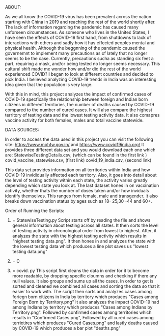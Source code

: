 ABOUT: 


As we all know the COVID-19 virus has been prevalent across the nation starting with China in 2019 and reaching the rest of the world shortly after. The lack of information regarding the pandemic has caused many unforseen circumstances. As someone who lives in the United States, I have seen the effects of COVID-19 first hand, from shutdowns to lack of interactions with others and sadly how it has effected peoples mental and physical health. Although the beggnning of the pandemic caused the governemnt to implement many precautions as of lately that no longer seems to be the case. Currently, precautions sucha as standing six feet a part, requiring a mask, and/or being tested no longer seems necessary. This cultural shift made me wonder how and/or did the rest of the world experienced COVID? I began to look at different countries and decided to pick India. I believed analyzing COVID-19 trends in India was an interesting idea given that the population is very large. 


With this in mind, this project analyzes the impact of  confirmed cases of COVID-19 specfically the relationship between foreign and Indian born citizens in different territories, the number of deaths caused by COVID-19 compared to the number of cured cases. It will also compare the highest territory of testing data and the lowest testing activity data. It also comapres vaccine activity for both females, males and total vaccine statewide.


DATA SOURCES: 

In order to access the data used in this project you can visit the following site: https://www.mohfw.gov.in/ and https://www.covid19india.org/
It provides three different data set and you would download each one which are: 
StatewiseTestingDetails.csv, (which can be found in the first link )
covid_vaccine_statewise.csv, (first link)
covid_19_india.csv, (second link) 

This data set provides information on all territories within India and how COVID-19 invididually affected each territory. Also, it goes into detail about the level of testing activity within each state, the activity varies greatly depending which state you look at. The last dataset hones in on vaccination activity, whether thats the number of doses taken and/or how inviduals identify themselves. This ranges from female, male and transgender. It also breaks down vaccination status by ages such as 18- 25,30 -44 and 60+. 

Order of Running the Scripts: 

1) = StatewiseTesting.py 
Script starts off by reading the file and shows general information about testing across all states. It then sorts the level of testing activity in chronological order from lowest to highest. After, it analyzes the state with the highest testing activity which results in "highest testing data.png". It then hones in and analyzes the state with the lowest testing data which produces a line plot saves us "lowest testing data.png" 

 
2) = C


3) = covid. py
This script first cleans the data in order for it to become more readable, by dropping specific cloumns and checking if there any null values. It also groups and sums up all the cases. In order to get is sorted and cleaned we combined all cases and sorting the data so that it easier to work with. The script then sorts and analyzes cases among foriegn born citizens in India by territory which produces "Cases among Foreign Born by Territory.png" It also analyzes the impact COVID-19 had among Indians by territory which produces "Cases among Indians by Territory.png". Followed by confirmed cases among territories which results in "Confirmed Cases.png",  Followed by all cured cases among terriotires which produces "Cured Cases.png" and lastly deaths caused by COVID-19 which produces a bar plot "deaths.png"

 

